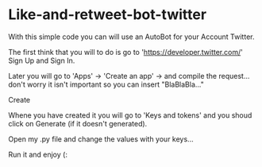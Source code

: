 # Like-and-retweet-bot-twitter
With this simple code you can will use an AutoBot for your Account Twitter.

The first think that you will to do is go to 'https://developer.twitter.com/' Sign Up and Sign In.

Later you will go to 'Apps' -> 'Create an app' -> and compile the request... don't worry it isn't important so you can insert "BlaBlaBla..."

Create

Whene you have created it you will go to 'Keys and tokens' and you shoud click on Generate (if it doesn't generated).

Open my .py file and change the values with your keys...

Run it and enjoy (:
